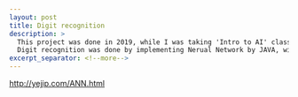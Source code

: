 ```yaml
---
layout: post
title: Digit recognition
description: >
  This project was done in 2019, while I was taking 'Intro to AI' class.
  Digit recognition was done by implementing Nerual Network by JAVA, without using tensorflow.   
excerpt_separator: <!--more-->
---
```

http://yejip.com/ANN.html
